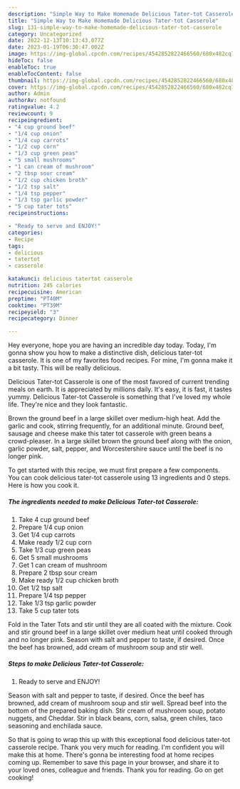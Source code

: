 ```yaml
---
description: "Simple Way to Make Homemade Delicious Tater-tot Casserole"
title: "Simple Way to Make Homemade Delicious Tater-tot Casserole"
slug: 131-simple-way-to-make-homemade-delicious-tater-tot-casserole
category: Uncategorized
date: 2022-12-13T10:13:43.077Z
date: 2023-01-19T06:30:47.002Z
image: https://img-global.cpcdn.com/recipes/4542852822466560/680x482cq70/delicious-tater-tot-casserole-recipe-main-photo.jpg
hideToc: false
enableToc: true
enableTocContent: false
thumbnail: https://img-global.cpcdn.com/recipes/4542852822466560/680x482cq70/delicious-tater-tot-casserole-recipe-main-photo.jpg
cover: https://img-global.cpcdn.com/recipes/4542852822466560/680x482cq70/delicious-tater-tot-casserole-recipe-main-photo.jpg
author: Admin
authorAv: notfound
ratingvalue: 4.2
reviewcount: 9
recipeingredient:
- "4 cup ground beef"
- "1/4 cup onion"
- "1/4 cup carrots"
- "1/2 cup corn"
- "1/3 cup green peas"
- "5 small mushrooms"
- "1 can cream of mushroom"
- "2 tbsp sour cream"
- "1/2 cup chicken broth"
- "1/2 tsp salt"
- "1/4 tsp pepper"
- "1/3 tsp garlic powder"
- "5 cup tater tots"
recipeinstructions:

- "Ready to serve and ENJOY!"
categories:
- Recipe
tags:
- delicious
- tatertot
- casserole

katakunci: delicious tatertot casserole 
nutrition: 245 calories
recipecuisine: American
preptime: "PT40M"
cooktime: "PT39M"
recipeyield: "3"
recipecategory: Dinner

---
```



Hey everyone, hope you are having an incredible day today. Today, I'm gonna show you how to make a distinctive dish, delicious tater-tot casserole. It is one of my favorites food recipes. For mine, I'm gonna make it a bit tasty. This will be really delicious.

Delicious Tater-tot Casserole is one of the most favored of current trending meals on earth. It is appreciated by millions daily. It's easy, it is fast, it tastes yummy. Delicious Tater-tot Casserole is something that I've loved my whole life. They're nice and they look fantastic.

Brown the ground beef in a large skillet over medium-high heat. Add the garlic and cook, stirring frequently, for an additional minute. Ground beef, sausage and cheese make this tater tot casserole with green beans a crowd-pleaser. In a large skillet brown the ground beef along with the onion, garlic powder, salt, pepper, and Worcestershire sauce until the beef is no longer pink.


To get started with this recipe, we must first prepare a few components. You can cook delicious tater-tot casserole using 13 ingredients and 0 steps. Here is how you cook it.

<!--inarticleads1-->

##### The ingredients needed to make Delicious Tater-tot Casserole:

1. Take 4 cup ground beef
1. Prepare 1/4 cup onion
1. Get 1/4 cup carrots
1. Make ready 1/2 cup corn
1. Take 1/3 cup green peas
1. Get 5 small mushrooms
1. Get 1 can cream of mushroom
1. Prepare 2 tbsp sour cream
1. Make ready 1/2 cup chicken broth
1. Get 1/2 tsp salt
1. Prepare 1/4 tsp pepper
1. Take 1/3 tsp garlic powder
1. Take 5 cup tater tots


Fold in the Tater Tots and stir until they are all coated with the mixture. Cook and stir ground beef in a large skillet over medium heat until cooked through and no longer pink. Season with salt and pepper to taste, if desired. Once the beef has browned, add cream of mushroom soup and stir well. 

<!--inarticleads2-->

##### Steps to make Delicious Tater-tot Casserole:


1. Ready to serve and ENJOY!

Season with salt and pepper to taste, if desired. Once the beef has browned, add cream of mushroom soup and stir well. Spread beef into the bottom of the prepared baking dish. Stir cream of mushroom soup, potato nuggets, and Cheddar. Stir in black beans, corn, salsa, green chiles, taco seasoning and enchilada sauce. 

So that is going to wrap this up with this exceptional food delicious tater-tot casserole recipe. Thank you very much for reading. I'm confident you will make this at home. There's gonna be interesting food at home recipes coming up. Remember to save this page in your browser, and share it to your loved ones, colleague and friends. Thank you for reading. Go on get cooking!
